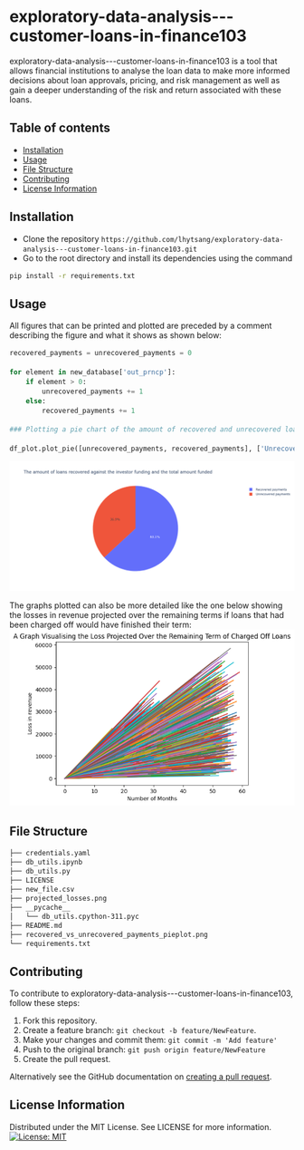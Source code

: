# exploratory-data-analysis---customer-loans-in-finance103

exploratory-data-analysis---customer-loans-in-finance103 is a tool that allows financial institutions to analyse the loan data to make more informed decisions about loan approvals, pricing, and risk management as well as gain a deeper understanding of the risk and return associated with these loans.
## Table of contents

- [Installation](#installation)
- [Usage](#usage)
- [File Structure](#file-structure)
- [Contributing](#contributing)
- [License Information](#license-information)

## Installation
- Clone the repository 
```https://github.com/lhytsang/exploratory-data-analysis---customer-loans-in-finance103.git```
- Go to the root directory and install its dependencies using the command 

```bash
pip install -r requirements.txt
```
## Usage
All figures that can be printed and plotted are preceded by a comment describing the figure and what it shows as shown below:
```python
recovered_payments = unrecovered_payments = 0

for element in new_database['out_prncp']:
    if element > 0:
        unrecovered_payments += 1
    else:
        recovered_payments += 1

### Plotting a pie chart of the amount of recovered and unrecovered loans

df_plot.plot_pie([unrecovered_payments, recovered_payments], ['Unrecovered payments', 'Recovered payments'], 'The amount of loans recovered against the investor funding and the total amount funded')
```
![pieplot](recovered_vs_unrecovered_payments_pieplot.png)

The graphs plotted can also be more detailed like the one below showing the losses in revenue projected over the remaining terms if loans that had been charged off would have finished their term:
![losses](projected_losses.png)
## File Structure
```
├── credentials.yaml
├── db_utils.ipynb
├── db_utils.py
├── LICENSE
├── new_file.csv
├── projected_losses.png
├── __pycache__
│   └── db_utils.cpython-311.pyc
├── README.md
├── recovered_vs_unrecovered_payments_pieplot.png
└── requirements.txt
```

## Contributing 

To contribute to exploratory-data-analysis---customer-loans-in-finance103, follow these steps:

1. Fork this repository.
2. Create a feature branch: `git checkout -b feature/NewFeature`.
3. Make your changes and commit them: `git commit -m 'Add feature'`
4. Push to the original branch: `git push origin feature/NewFeature`
5. Create the pull request.

Alternatively see the GitHub documentation on [creating a pull request](https://help.github.com/en/github/collaborating-with-issues-and-pull-requests/creating-a-pull-request).


## License Information
Distributed under the MIT License. See LICENSE for more information.
[![License: MIT](https://img.shields.io/badge/License-MIT-yellow.svg)](https://opensource.org/licenses/MIT)